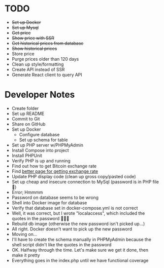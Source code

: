 # TODO

- ~~Set up Docker~~
- ~~Set up Mysql~~
- ~~Get price~~
- ~~Show price with SSR~~
- ~~Get historical prices from database~~
- ~~Show historical prices~~
- Store price
- Purge prices older than 120 days
- Clean up style/formatting
- Create API instead of SSR
- Generate React client to query API

# Developer Notes

- Create folder
- Set up README
- Commit to Git
- Share on GitHub
- Set up Docker
  - Configure database
  - Set up schema for table
- Set up PHP server w/PHPMyAdmin
- Install Compose into project
- Install PHPUnit
- Verify PHP is up and running
- Find out how to get Bitcoin exchange rate
- Find [better page for getting exchange rate ](https://developers.coinbase.com/docs/wallet/guides/price-data)
- Update PHP display code (clean up gross copy/pasted code)
- Set up cheap and insecure connection to MySql (password is in PHP file 🤔)
- Error; Hmmmm
- Password on database seems to be wrong
- Shell into Docker image for database
- Verify that database set in docker-compose.yml is not correct
- Well, it was correct, but I wrote "localaccess", which included the quotes in the password 🤷🏼‍♂️
- Rebuild db image (otherwise the new password isn't picked up...)
- All right. Docker doesn't want to pick up the new password
- Moving on...
- I'll have to create the schema manually in PHPMyAdmin because the shell script didn't like the quotes in the password
- OK. Halfway through the time. Let's make sure we get it done, then make it pretty
- Everything goes in the index.php until we have functional coverage